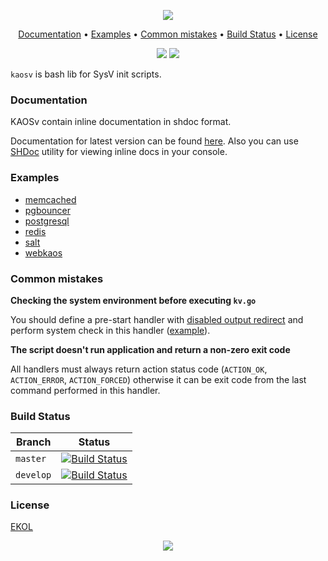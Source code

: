 <p align="center"><a href="#readme"><img src="https://gh.kaos.st/kaosv.svg"/></a></p>

<p align="center"><a href="#documentation">Documentation</a> • <a href="#examples">Examples</a> • <a href="#common-mistakes">Common mistakes</a> • <a href="#build-status">Build Status</a> • <a href="#license">License</a></p>

<p align="center">
  <a href="https://travis-ci.org/essentialkaos/kaosv"><img src="https://travis-ci.org/essentialkaos/kaosv.svg"></a>
  <a href="#license"><img src="https://gh.kaos.st/ekol.svg"></a>
</p>

`kaosv` is bash lib for SysV init scripts.

### Documentation

KAOSv contain inline documentation in shdoc format.

Documentation for latest version can be found [here](https://docs.kaos.st/kaosv/latest/). Also you can use [SHDoc](https://github.com/essentialkaos/shdoc) utility for viewing inline docs in your console.

### Examples

* [memcached](https://github.com/essentialkaos/kaos-repo/blob/master/specs/memcached/SOURCES/memcached.init)
* [pgbouncer](https://github.com/essentialkaos/kaos-repo/blob/master/specs/pgbouncer/SOURCES/pgbouncer.init)
* [postgresql](https://github.com/essentialkaos/kaos-repo/blob/master/specs/postgresql-11/SOURCES/postgresql.init)
* [redis](https://github.com/essentialkaos/kaos-repo/blob/master/specs/redis/SOURCES/redis.init)
* [salt](https://github.com/essentialkaos/kaos-repo/blob/master/specs/salt/SOURCES/salt-master.init)
* [webkaos](https://github.com/essentialkaos/webkaos/blob/master/SOURCES/webkaos.init)

### Common mistakes

**Checking the system environment before executing `kv.go`**

You should define a pre-start handler with [disabled output redirect](https://docs.kaos.st/kaosv/2.15.3/#491) and perform system check in this handler ([example](https://github.com/essentialkaos/kaos-repo/blob/master/specs/pgbouncer/SOURCES/pgbouncer.init#L86)).


**The script doesn't run application and return a non-zero exit code**

All handlers must always return action status code (`ACTION_OK`, `ACTION_ERROR`, `ACTION_FORCED`) otherwise it can be exit code from the last command performed in this handler.

### Build Status

| Branch | Status |
|--------|--------|
| `master` | [![Build Status](https://travis-ci.org/essentialkaos/kaosv.svg?branch=master)](https://travis-ci.org/essentialkaos/kaosv) |
| `develop` | [![Build Status](https://travis-ci.org/essentialkaos/kaosv.svg?branch=develop)](https://travis-ci.org/essentialkaos/kaosv) |

### License

[EKOL](https://essentialkaos.com/ekol)

<p align="center"><a href="https://essentialkaos.com"><img src="https://gh.kaos.st/ekgh.svg"/></a></p>
